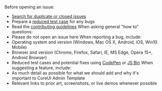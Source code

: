 Before opening an issue:
- [Search for duplicate or closed issues](https://github.com/coreui/coreui-free-angular-admin-template/issues?utf8=%E2%9C%93&q=is%3Aissue)
- Prepare a [reduced test case](https://css-tricks.com/reduced-test-cases/) for any bugs
- Read the [contributing guidelines](https://github.com/coreui/coreui-free-angular-admin-template/blob/master/CONTRIBUTING.md)
When asking general "how to" questions:
- Please do not open an issue here
When reporting a bug, include:
- Operating system and version (Windows, Mac OS X, Android, iOS, Win10 Mobile)
- Browser and version (Chrome, Firefox, Safari, IE, MS Edge, Opera 15+, Android Browser)
- Reduced test cases and potential fixes using [CodePen](https://codepen.io/) or [JS Bin](https://jsbin.com/)
When suggesting a feature, include:
- As much detail as possible for what we should add and why it's important to CoreUI Admin Template
- Relevant links to prior art, screenshots, or live demos whenever possible
